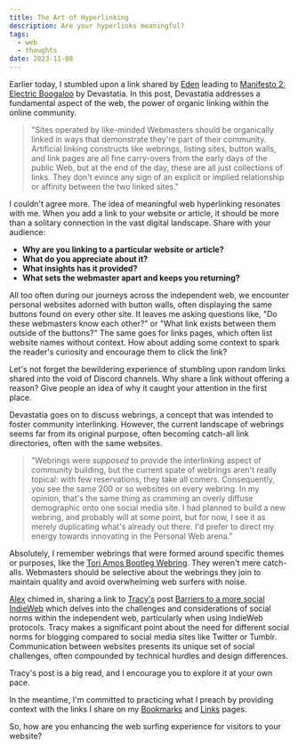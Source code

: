 ```yaml
---
title: The Art of Hyperlinking
description: Are your hyperlinks meaningful?
tags:
  - web
  - thoughts
date: 2023-11-08
---
```


Earlier today, I stumbled upon a link shared by [Eden](https://foreverliketh.is/) leading to [Manifesto 2: Electric Boogaloo](https://www.devastatia.com/manifesto-2-electric-boogaloo) by Devastatia. In this post, Devastatia addresses a fundamental aspect of the web, the power of organic linking within the online community.

> "Sites operated by like-minded Webmasters should be organically linked in ways that demonstrate they're part of their community. Artificial linking constructs like webrings, listing sites, button walls, and link pages are all fine carry-overs from the early days of the public Web, but at the end of the day, these are all just collections of links. They don't evince any sign of an explicit or implied relationship or affinity between the two linked sites."

I couldn't agree more. The idea of meaningful web hyperlinking resonates with me. When you add a link to your website or article, it should be more than a solitary connection in the vast digital landscape. Share with your audience:

- **Why are you linking to a particular website or article?**
- **What do you appreciate about it?**
- **What insights has it provided?**
- **What sets the webmaster apart and keeps you returning?**

All too often during our journeys across the independent web, we encounter personal websites adorned with button walls, often displaying the same buttons found on every other site. It leaves me asking questions like, "Do these webmasters know each other?" or "What link exists between them outside of the buttons?" The same goes for links pages, which often list website names without context. How about adding some context to spark the reader's curiosity and encourage them to click the link?

Let's not forget the bewildering experience of stumbling upon random links shared into the void of Discord channels. Why share a link without offering a reason? Give people an idea of why it caught your attention in the first place.

Devastatia goes on to discuss webrings, a concept that was intended to foster community interlinking. However, the current landscape of webrings seems far from its original purpose, often becoming catch-all link directories, often with the same websites.

> "Webrings were *supposed* to provide the interlinking aspect of community building, but the current spate of webrings aren't really topical: with few reservations, they take all comers. Consequently, you see the same 200 or so websites on every webring. In my opinion, that's the same thing as cramming an overly diffuse demographic onto one social media site. I had planned to build a new webring, and probably will at some point, but for now, I see it as merely duplicating what's already out there. I'd prefer to direct my energy towards innovating in the Personal Web arena."

Absolutely, I remember webrings that were formed around specific themes or purposes, like the [Tori Amos Bootleg Webring](https://www.instarbooks.com/books/tori-amos-bootleg-webring.html). They weren't mere catch-alls. Webmasters should be selective about the webrings they join to maintain quality and avoid overwhelming web surfers with noise.

[Alex](https://alexsirac.com/) chimed in, sharing a link to [Tracy's](https://tracydurnell.com/) post [Barriers to a more social IndieWeb](https://tracydurnell.com/2023/07/12/barriers-to-a-more-social-indieweb/) which delves into the challenges and considerations of social norms within the independent web, particularly when using IndieWeb protocols. Tracy makes a significant point about the need for different social norms for blogging compared to social media sites like Twitter or Tumblr. Communication between websites presents its unique set of social challenges, often compounded by technical hurdles and design differences.

Tracy's post is a big read, and I encourage you to explore it at your own pace.

In the meantime, I'm committed to practicing what I preach by providing context with the links I share on my [Bookmarks](/bookmarks/) and [Links](/links/) pages.

So, how are you enhancing the web surfing experience for visitors to your website?